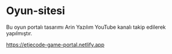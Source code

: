 # Oyun-sitesi

Bu oyun portalı tasarımı Arin Yazılım YouTube kanalı takip edilerek yapılmıştır.


https://etjecode-game-portal.netlify.app
